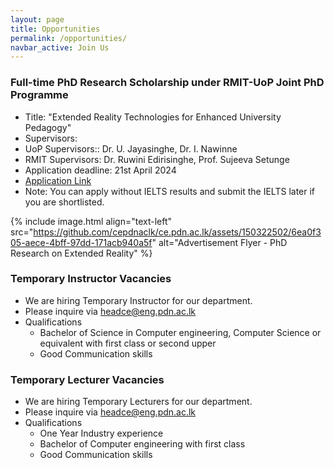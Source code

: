 ```yaml
---
layout: page
title: Opportunities
permalink: /opportunities/
navbar_active: Join Us
---
```


### Full-time PhD Research Scholarship under RMIT-UoP Joint PhD Programme

- Title: "Extended Reality Technologies for Enhanced University Pedagogy"
- Supervisors:
- UoP Supervisors:: Dr. U. Jayasinghe, Dr. I. Nawinne
- RMIT Supervisors: Dr. Ruwini Edirisinghe, Prof. Sujeeva Setunge
- Application deadline: 21st April 2024
- [Application Link](https://forms.gle/GKpRW1Cv8KSPRDvs8)
- Note: You can apply without IELTS results and submit the IELTS later if you are shortlisted.


{% include image.html align="text-left" src="https://github.com/cepdnaclk/ce.pdn.ac.lk/assets/150322502/6ea0f305-aece-4bff-97dd-171acb940a5f" alt="Advertisement Flyer - PhD Research on Extended Reality" %}


### Temporary Instructor Vacancies

- We are hiring Temporary Instructor for our department.
- Please inquire via headce@eng.pdn.ac.lk
- Qualifications
    - Bachelor of Science in Computer engineering, Computer Science or equivalent with first class or second upper
    - Good Communication skills

### Temporary Lecturer Vacancies

- We are hiring Temporary Lecturers for our department.
- Please inquire via headce@eng.pdn.ac.lk
- Qualifications
    - One Year Industry experience
    - Bachelor of Computer engineering with first class
    - Good Communication skills
